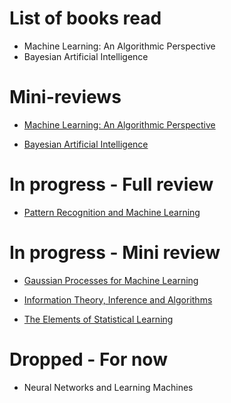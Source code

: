 # List of books read

+ Machine Learning: An Algorithmic Perspective
+ Bayesian Artificial Intelligence

# Mini-reviews

+ [Machine Learning: An Algorithmic Perspective](Book_Reviews/Mini/machine_learning_alg.md)
	
+ [Bayesian Artificial Intelligence](Book_Reviews/Mini/bayesian_ai.md)
    
# In progress - Full review

+ [Pattern Recognition and Machine Learning](Book_Reviews/In_Progress/pattern_recog.md)

# In progress - Mini review
+ [Gaussian Processes for Machine Learning](Book_Reviews/In_Progress/gp.md)

+ [Information Theory, Inference and Algorithms](Book_Reviews/In_Progress/informationtheory.md)
    
+ [The Elements of Statistical Learning](Book_Reviews/In_Progress/esl.md)

	
# Dropped - For now
+ Neural Networks and Learning Machines

	
	